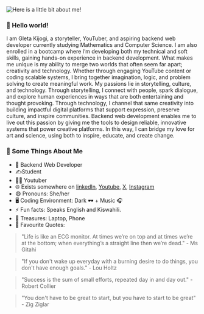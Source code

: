 <img src="https://github.com/Gleta-K/Gleta-K/blob/master/myGif.gif" alt="Here is a little bit about me!">


### 👋 Hello world!

I am Gleta Kijogi, a storyteller, YouTuber, and aspiring backend web developer currently studying Mathematics and Computer Science. I am also enrolled in a bootcamp where I’m developing both my technical and soft skills, gaining hands-on experience in backend development.
What makes me unique is my ability to merge two worlds that often seem far apart; creativity and technology. Whether through engaging YouTube content or coding scalable systems, I bring together imagination, logic, and problem solving to create meaningful work.
My passions lie in storytelling, culture, and technology. Through storytelling, I connect with people, spark dialogue, and explore human experiences in ways that are both entertaining and thought provoking. Through technology, I channel that same creativity into building impactful digital platforms that support expression, preserve culture, and inspire communities.
Backend web development enables me to live out this passion by giving me the tools to design reliable, innovative systems that power creative platforms. In this way, I can bridge my love for art and science, using both to inspire, educate, and create change.


### 🧐 Some Things About Me
- 💼 Backend Web Developer
- ✍️Student
- 👩‍💻 Youtuber
- 🌐 Exists somewhere on [linkedIn](https://www.linkedin.com/in/gleta-kijogi/),  [Youtube](https://www.youtube.com/@CogniLeap), [X](https://x.com/Gleta_K), [Instagram](https://www.instagram.com/gleta_k/)
- 😄 Pronouns: She/her
- 🖥️ Coding Environment: Dark 🕶️ + Music 🎧 
- ⚡ Fun facts: Speaks English and Kiswahili.
- 💎 Treasures: Laptop, Phone
- 💬 Favourite Quotes:

> "Life is like an ECG monitor. At times we’re on top and at times we’re at the bottom; when everything’s a straight line then we’re dead." - Ms Gitahi

> "If you don't wake up everyday with a burning desire to do things, you don't have enough goals." - Lou Holtz

> "Success is the sum of small efforts, repeated day in and day out." - Robert Collier

> "You don't have to be great to start, but you have to start to be great"  - Zig Ziglar


